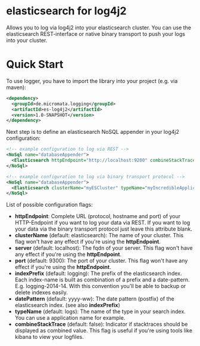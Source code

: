 elasticsearch for log4j2
========================

Allows you to log via log4j2 into your elasticsearch cluster. You can use the elasticsearch REST-interface
or native binary transport to push your logs into your cluster.

# Quick Start

To use logger, you have to import the library into your project (e.g. via maven):

~~~~~ xml
<dependency>
  <groupId>de.micromata.logging</groupId>
  <artifactId>es-log4j2</artifactId>
  <version>1.0-SNAPSHOT</version>
</dependency>
~~~~~

Next step is to define an elasticsearch NoSQL appender in your log4j2 configuration:

~~~~~ xml
<!-- example configuration to log via REST -->
<NoSql name="databaseAppender">
  <Elasticsearch httpEndpoint="http://localhost:9200" combineStackTrace="true" />
</NoSql>

<!-- example configuration to log via binary transport protocol -->
<NoSql name="databaseAppender">
  <Elasticsearch clusterName="myESCluster" typeName="myIncredibleApplication" />
</NoSql>
~~~~~

List of possible configuration flags:

* __httpEndpoint__: Complete URL (protocol, hostname and port) of your HTTP-Endpoint if you want to log
your data via REST. If you want to log your data via the binary transport protocol just leave this attribute blank.
* __clusterName__ (default: elasticsearch): The name of your cluster. This flag won't have any effect if you're
using the __httpEndpoint__.
* __server__ (default: localhost): The fqdn of your server. This flag won't have any effect if you're using
the __httpEndpoint__.
* __port__ (default: 9300): The port of your cluster. This flag won't have any effect if you're using
the __httpEndpoint__.
* __indexPrefix__ (default: logging): The prefix of the elasticsearch index. Each index-name is built as combination
of a prefix and a date-pattern. E.g. logging-2014-14. With this convention you'll be able to backup or
delete indexes easily.
* __datePattern__ (default: yyyy-ww): The date pattern (postfix) of the elasticsearch index.
(see also __indexPrefix__)
* __typeName__ (default: logs): The name of the type in your search index. You can use a application name for example.
* __combineStackTrace__ (default: false): Indicator if stacktraces should be displayed as combined value. This
flag is useful if you're using tools like kibana to view your logfiles.